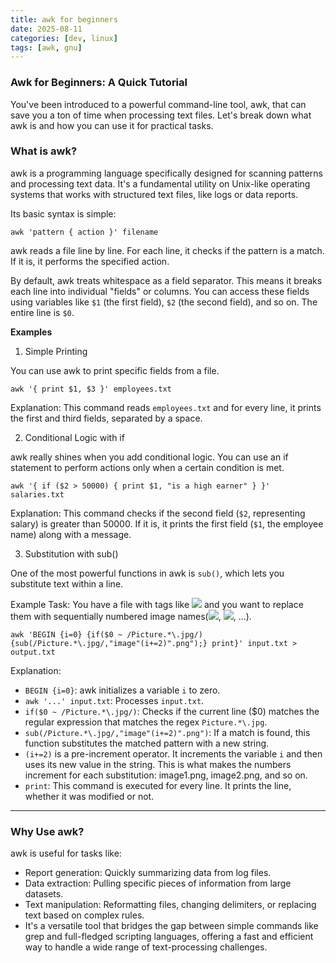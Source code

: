 ```yaml
---
title: awk for beginners
date: 2025-08-11
categories: [dev, linux]
tags: [awk, gnu]
---
```



### Awk for Beginners: A Quick Tutorial

You've been introduced to a powerful command-line tool, awk, that can save you a ton of time when processing text files.
Let's break down what awk is and how you can use it for practical tasks.

### What is awk?

awk is a programming language specifically designed for scanning patterns and processing text data.
It's a fundamental utility on Unix-like operating systems that works with structured text files, like logs or data reports.

Its basic syntax is simple:

```shell
awk 'pattern { action }' filename
```

awk reads a file line by line. For each line, it checks if the pattern is a match. If it is, it performs the specified action.

By default, awk treats whitespace as a field separator.
This means it breaks each line into individual "fields" or columns.
You can access these fields using variables like `$1` (the first field), `$2` (the second field), and so on. The entire line is `$0`.


**Examples**

1. Simple Printing

You can use awk to print specific fields from a file.

```shell
awk '{ print $1, $3 }' employees.txt
```

Explanation:
This command reads `employees.txt` and for every line, it prints the first and third fields, separated by a space.

2. Conditional Logic with if

awk really shines when you add conditional logic. You can use an if statement to perform actions only when a certain condition is met.

```shell
awk '{ if ($2 > 50000) { print $1, "is a high earner" } }' salaries.txt
```

Explanation:
This command checks if the second field (`$2`, representing salary) is greater than 50000. If it is, it prints the first field (`$1`, the employee name) along with a message.

3. Substitution with sub()

One of the most powerful functions in awk is `sub()`, which lets you substitute text within a line.

Example Task: You have a file with tags like ![](Picture.jpg) and you want to replace them with sequentially numbered image names(![](image1.png), ![](image2.png), ...).

```shell
awk 'BEGIN {i=0} {if($0 ~ /Picture.*\.jpg/){sub(/Picture.*\.jpg/,"image"(i+=2)".png");} print}' input.txt > output.txt
```

Explanation:
- `BEGIN {i=0}`: awk initializes a variable `i` to zero.
- `awk '...' input.txt`: Processes `input.txt`.
- `if($0 ~ /Picture.*\.jpg/)`: Checks if the current line ($0) matches the regular expression that matches the regex `Picture.*\.jpg`.
- `sub(/Picture.*\.jpg/,"image"(i+=2)".png")`: If a match is found, this function substitutes the matched pattern with a new string.
- `(i+=2)` is a pre-increment operator. It increments the variable `i` and then uses its new value in the string.
This is what makes the numbers increment for each substitution: image1.png, image2.png, and so on.
- `print`: This command is executed for every line. It prints the line, whether it was modified or not.

---

### Why Use awk?

awk is useful for tasks like:
- Report generation: Quickly summarizing data from log files.
- Data extraction: Pulling specific pieces of information from large datasets.
- Text manipulation: Reformatting files, changing delimiters, or replacing text based on complex rules.
- It's a versatile tool that bridges the gap between simple commands like grep and full-fledged scripting languages, offering a fast and efficient way to handle a wide range of text-processing challenges.
